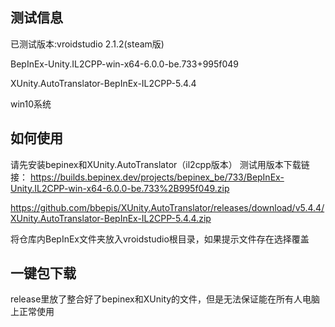 ## 测试信息
已测试版本:vroidstudio 2.1.2(steam版)

BepInEx-Unity.IL2CPP-win-x64-6.0.0-be.733+995f049

XUnity.AutoTranslator-BepInEx-IL2CPP-5.4.4

win10系统

## 如何使用
请先安装bepinex和XUnity.AutoTranslator（il2cpp版本）
测试用版本下载链接：
https://builds.bepinex.dev/projects/bepinex_be/733/BepInEx-Unity.IL2CPP-win-x64-6.0.0-be.733%2B995f049.zip

https://github.com/bbepis/XUnity.AutoTranslator/releases/download/v5.4.4/XUnity.AutoTranslator-BepInEx-IL2CPP-5.4.4.zip

将仓库内BepInEx文件夹放入vroidstudio根目录，如果提示文件存在选择覆盖

## 一键包下载
release里放了整合好了bepinex和XUnity的文件，但是无法保证能在所有人电脑上正常使用